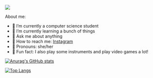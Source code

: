 ![](https://raw.githubusercontent.com/bbarbie/bbarbie/main/header1.jpg)


About me:

- 🌸 I’m currently a computer science student
- 🌸 I’m currently learning a bunch of things
- 🌸 Ask me about anything
- 🌸 How to reach me: [Instagram](https://www.instagram.com/wierd.gamer/)
- 🌸 Pronouns: she/her
- 🌸 Fun fact: I also play some instruments and play video games a lot!

[![Anurag's GitHub stats](https://github-readme-stats.vercel.app/api?username=bbarbie&hide=contribs&show_icons=true&theme=jolly)](https://github.com/anuraghazra/github-readme-stats)

[![Top Langs](https://github-readme-stats.vercel.app/api/top-langs/?username=bbarbie&layout=compact&theme=jolly)](https://github.com/bbarbie/github-readme-stats)
